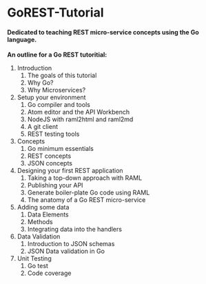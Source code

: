 # GoREST-Tutorial
#### Dedicated to teaching REST micro-service concepts using the Go language.

**An outline for a Go REST tutoritial:**

1. Introduction
   1. The goals of this tutorial
   2. Why Go?
   3. Why Microservices?
2. Setup your environment
   1. Go compiler and tools
   2. Atom editor and the API Workbench
   3. NodeJS with raml2html and raml2md
   4. A git client
   5. REST testing tools
3. Concepts
   1. Go minimum essentials
   2. REST concepts
   3. JSON concepts
4. Designing your first REST application
   1. Taking a top-down approach with RAML
   2. Publishing your API
   3. Generate boiler-plate Go code using RAML
   4. The anatomy of a Go REST micro-service
5. Adding some data
   1. Data Elements
   2. Methods
   3. Integrating data into the handlers
6. Data Validation
   1. Introduction to JSON schemas
   2. JSON Data validation in Go
7. Unit Testing
   1. Go test
   2. Code coverage
